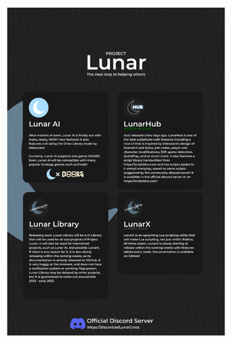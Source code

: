 ![Thread](https://raw.githubusercontent.com/probablYnicKxD/Messages/main/Project%20Lunar%20-%20LunarHub%20Releases%20(1).png)
